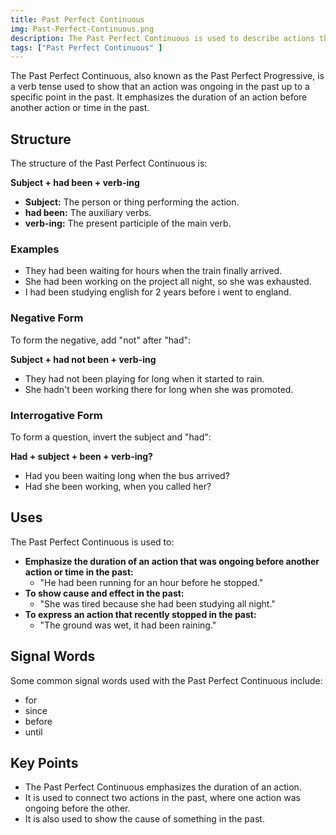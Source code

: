 ```yaml
---
title: Past Perfect Continuous
img: Past-Perfect-Continuous.png
description: The Past Perfect Continuous is used to describe actions that were ongoing in the past and continued up to a certain point before another past action or moment. It emphasizes the duration or continuity of the action.
tags: ["Past Perfect Continuous" ] 
---
```


The Past Perfect Continuous, also known as the Past Perfect Progressive, is a verb tense used to show that an action was ongoing in the past up to a specific point in the past. It emphasizes the duration of an action before another action or time in the past.

## Structure

The structure of the Past Perfect Continuous is:

**Subject + had been + verb-ing**

* **Subject:** The person or thing performing the action.
* **had been:** The auxiliary verbs.
* **verb-ing:** The present participle of the main verb.

### Examples

* They had been waiting for hours when the train finally arrived.
* She had been working on the project all night, so she was exhausted.
* I had been studying english for 2 years before i went to england.

### Negative Form

To form the negative, add "not" after "had":

**Subject + had not been + verb-ing**

* They had not been playing for long when it started to rain.
* She hadn't been working there for long when she was promoted.

### Interrogative Form

To form a question, invert the subject and "had":

**Had + subject + been + verb-ing?**

* Had you been waiting long when the bus arrived?
* Had she been working, when you called her?

## Uses

The Past Perfect Continuous is used to:

* **Emphasize the duration of an action that was ongoing before another action or time in the past:**
    * "He had been running for an hour before he stopped."
* **To show cause and effect in the past:**
    * "She was tired because she had been studying all night."
* **To express an action that recently stopped in the past:**
    * "The ground was wet, it had been raining."

## Signal Words

Some common signal words used with the Past Perfect Continuous include:

* for
* since
* before
* until

## Key Points

* The Past Perfect Continuous emphasizes the duration of an action.
* It is used to connect two actions in the past, where one action was ongoing before the other.
* It is also used to show the cause of something in the past.